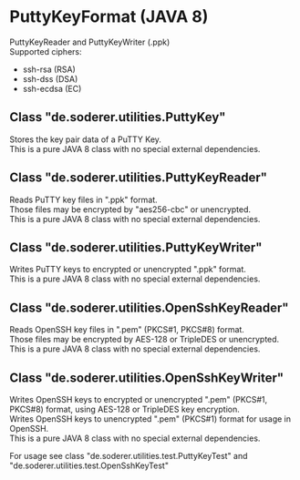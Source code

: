 # PuttyKeyFormat (JAVA 8)
PuttyKeyReader and PuttyKeyWriter (.ppk)  
Supported ciphers:  
- ssh-rsa (RSA)  
- ssh-dss (DSA)  
- ssh-ecdsa (EC)

## Class "de.soderer.utilities.PuttyKey"  
Stores the key pair data of a PuTTY Key.  
This is a pure JAVA 8 class with no special external dependencies.  

## Class "de.soderer.utilities.PuttyKeyReader"  
Reads PuTTY key files in ".ppk" format.  
Those files may be encrypted by "aes256-cbc" or unencrypted.  
This is a pure JAVA 8 class with no special external dependencies.  

## Class "de.soderer.utilities.PuttyKeyWriter"  
Writes PuTTY keys to encrypted or unencrypted ".ppk" format.  
This is a pure JAVA 8 class with no special external dependencies.  

## Class "de.soderer.utilities.OpenSshKeyReader"  
Reads OpenSSH key files in ".pem" (PKCS#1, PKCS#8) format.  
Those files may be encrypted by AES-128 or TripleDES or unencrypted.  
This is a pure JAVA 8 class with no special external dependencies.  

## Class "de.soderer.utilities.OpenSshKeyWriter"  
Writes OpenSSH keys to encrypted or unencrypted ".pem" (PKCS#1, PKCS#8) format, using AES-128 or TripleDES key encryption.  
Writes OpenSSH keys to unencrypted ".pem" (PKCS#1) format for usage in OpenSSH.  
This is a pure JAVA 8 class with no special external dependencies.  

For usage see class "de.soderer.utilities.test.PuttyKeyTest" and "de.soderer.utilities.test.OpenSshKeyTest"  
